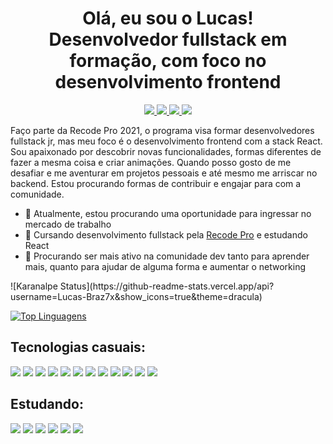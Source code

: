 <h1 align="center">Olá, eu sou o Lucas! <br> Desenvolvedor fullstack em formação, com foco no desenvolvimento frontend</h1>
<p align="center">
  <a href="https://www.linkedin.com/in/lucas-braz-aab990118/">
    <img src="https://img.shields.io/badge/LinkedIn-0077B5?style=for-the-badge&logo=linkedin&logoColor=white"/>
  </a>
  <a href="https://www.instagram.com/tchubiross/">
   <img src="https://img.shields.io/badge/Instagram-E4405F?style=for-the-badge&logo=instagram&logoColor=white"/>
  </a>
  <a href="https://discord.com/channels/@Tchubiro#8011">
    <img src="https://img.shields.io/badge/Discord-7289DA?style=for-the-badge&logo=discord&logoColor=white" style="display:inline;"/>
  </a>
  <a href="https://www.facebook.com/Tchubiro">
    <img src="https://img.shields.io/badge/Facebook-1877F2?style=for-the-badge&logo=facebook&logoColor=white"/>
  </a>
</p>

<p>
  Faço parte da Recode Pro 2021, o programa visa formar desenvolvedores fullstack jr, mas meu foco é o desenvolvimento frontend com a stack React. Sou apaixonado por descobrir novas funcionalidades, formas diferentes de fazer a mesma coisa e criar animações. Quando posso gosto de me desafiar e me aventurar em projetos pessoais e até mesmo me arriscar no backend. Estou procurando formas de contribuir e engajar para com a comunidade.
</p>

- 🔭 Atualmente, estou procurando uma oportunidade para ingressar no mercado de trabalho 
- 🌱 Cursando desenvolvimento fullstack pela <a href="https://www.recodepro.org.br/">Recode Pro</a> e estudando React
- 🤔 Procurando ser mais ativo na comunidade dev tanto para aprender mais, quanto para ajudar de alguma forma e aumentar o networking

<div>
  ![Karanalpe Status](https://github-readme-stats.vercel.app/api?username=Lucas-Braz7x&show_icons=true&theme=dracula)

  [![Top Linguagens](https://github-readme-stats.vercel.app/api/top-langs/?username=Lucas-Braz7x&layout=compact&theme=dracula)](https://github.com/anuraghazra/github-readme-stats)

</div>

<h2>Tecnologias casuais: </h2>
<p>
  <img src="https://img.shields.io/badge/Visual_Studio_Code-0078D4?style=for-the-badge&logo=visual%20studio%20code&logoColor=white">
  <img src="https://img.shields.io/badge/Git-F05032?style=for-the-badge&logo=git&logoColor=white">
  <img src="https://img.shields.io/badge/GitHub-100000?style=for-the-badge&logo=github&logoColor=white">
  <img src="https://img.shields.io/badge/HTML5-E34F26?style=for-the-badge&logo=html5&logoColor=white">
  <img src="https://img.shields.io/badge/CSS3-1572B6?style=for-the-badge&logo=css3&logoColor=white">
  <img src="https://img.shields.io/badge/JavaScript-F7DF1E?style=for-the-badge&logo=javascript&logoColor=black">
  <img src="	https://img.shields.io/badge/MongoDB-4EA94B?style=for-the-badge&logo=mongodb&logoColor=white">
  <img src="https://img.shields.io/badge/npm-CB3837?style=for-the-badge&logo=npm&logoColor=white">
  <img src="https://img.shields.io/badge/Yarn-2C8EBB?style=for-the-badge&logo=yarn&logoColor=white">
  <img src="https://img.shields.io/badge/Bootstrap-563D7C?style=for-the-badge&logo=bootstrap&logoColor=white">
  <img src="https://img.shields.io/badge/jQuery-0769AD?style=for-the-badge&logo=jquery&logoColor=white">
  <img src="https://img.shields.io/badge/Wordpress-21759B?style=for-the-badge&logo=wordpress&logoColor=white">
</p>

<h2>Estudando: </h2>
<p>
  <img src="https://img.shields.io/badge/React-20232A?style=for-the-badge&logo=react&logoColor=61DAFB">
  <img src="https://img.shields.io/badge/React_Router-CA4245?style=for-the-badge&logo=react-router&logoColor=white">
  <img src="https://img.shields.io/badge/Node.js-43853D?style=for-the-badge&logo=node-dot-js&logoColor=white">
  <img src="https://img.shields.io/badge/MySQL-00000F?style=for-the-badge&logo=mysql&logoColor=white">
  <img src="https://img.shields.io/badge/Express.js-000000?style=for-the-badge&logo=express&logoColor=white">
  <img src="https://img.shields.io/badge/Sass-CC6699?style=for-the-badge&logo=sass&logoColor=white">
</p>
<!--
**Lucas-Braz7x/Lucas-Braz7x** is a ✨ _special_ ✨ repository because its `README.md` (this file) appears on your GitHub profile.

Here are some ideas to get you started:

- 🔭 I’m currently working on ...
- 🌱 I’m currently learning ...
- 👯 I’m looking to collaborate on ...
- 🤔 I’m looking for help with ...
- 💬 Ask me about ...
- 📫 How to reach me: ...
- 😄 Pronouns: ...
- ⚡ Fun fact: ...
-->
